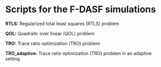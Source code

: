 # Scripts for the F-DASF simulations

**RTLS:** Regularized total least squares (RTLS) problem

**QOL:** Quadraitc over linear (QOL) problem

**TRO:** Trace ratio optimization (TRO) problem

**TRO_adaptive:** Trace ratio optimization (TRO) problem in an adaptive setting